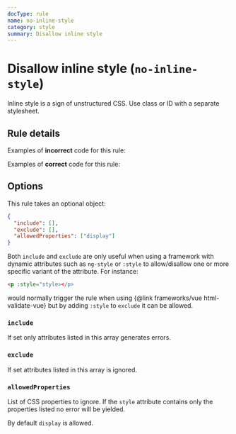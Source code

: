 ```yaml
---
docType: rule
name: no-inline-style
category: style
summary: Disallow inline style
---
```


# Disallow inline style (`no-inline-style`)

Inline style is a sign of unstructured CSS.
Use class or ID with a separate stylesheet.

## Rule details

Examples of **incorrect** code for this rule:

<validate name="incorrect" rules="no-inline-style">
    <p style="color: red"></p>
</validate>

Examples of **correct** code for this rule:

<validate name="correct" rules="no-inline-style">
    <p class="error"></p>
</validate>

## Options

This rule takes an optional object:

```json
{
  "include": [],
  "exclude": [],
  "allowedProperties": ["display"]
}
```

Both `include` and `exclude` are only useful when using a framework with dynamic attributes such as `ng-style` or `:style` to allow/disallow one or more specific variant of the attribute.
For instance:

```html
<p :style="style></p>
```

would normally trigger the rule when using {@link frameworks/vue html-validate-vue} but by adding `:style` to `exclude` it can be allowed.

### `include`

If set only attributes listed in this array generates errors.

### `exclude`

If set attributes listed in this array is ignored.

### `allowedProperties`

List of CSS properties to ignore.
If the `style` attribute contains only the properties listed no error will be yielded.

By default `display` is allowed.

<validate name="allowed-properties" rules="no-inline-style">
    <p style="display: none"></p>
</validate>
